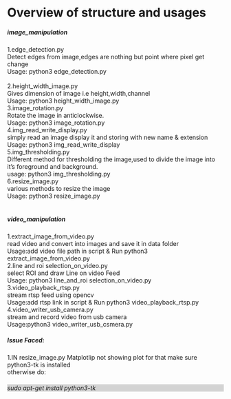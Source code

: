 # Overview of structure and usages

<h5>image_manipulation</h5>
1.edge_detection.py<br>
Detect edges from image,edges are nothing but point where pixel get change<br>
Usage: python3 edge_detection.py<br><br>
2.height_width_image.py<br>
Gives dimension of image i.e height,width,channel<br>
Usage: python3 height_width_image.py<br>
3.image_rotation.py<br>
Rotate the image in anticlockwise.<br> 
Usage: python3 image_rotation.py<br>
4.img_read_write_display.py<br>
simply read an image display it and storing with new name & extension<br>
Usage: python3 img_read_write_display<br>
5.img_thresholding.py<br>
Different method for thresholding the image,used to divide the image into it’s foreground and background.<br>
usage: python3 img_thresholding.py<br>
6.resize_image.py<br>
various methods to resize the image<br>
Usage: python3 resize_image.py<br><br>



<h5>video_manipulation</h5>
1.extract_image_from_video.py<br>
read video and convert into images and save it in data folder<br>
Usage:add video file path in script & Run python3 extract_image_from_video.py<br>
2.line and roi selection_on_video.py<br>
select ROI and draw Line on video Feed<br>
Usage: python3 line_and_roi selection_on_video.py<br>
3.video_playback_rtsp.py<br>
stream rtsp feed using opencv<br>
Usage:add rtsp link in script & Run python3 video_playback_rtsp.py<br>
4.video_writer_usb_camera.py<br>
stream and record video from usb camera<br>
Usage:python3 video_writer_usb_csmera.py<br>


<h5>Issue Faced:</h5>
1.IN resize_image.py Matplotlip not showing plot for that make sure python3-tk is installed<br>
otherwise do:<h6 style="background-color:lightgrey">sudo apt-get install python3-tk<br>
   
  
